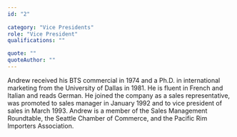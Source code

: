 ```yaml
---
id: "2"
 
category: "Vice Presidents"
role: "Vice President"
qualifications: ""

quote: ""
quoteAuthor: ""
---
```


[Editing your profile]: https://github.com/SSWConsulting/People/wiki/3.-Editing-your-profile

Andrew received his BTS commercial in 1974 and a Ph.D. in international marketing from the University of Dallas in 1981. He is fluent in French and Italian and reads German. He joined the company as a sales representative, was promoted to sales manager in January 1992 and to vice president of sales in March 1993. Andrew is a member of the Sales Management Roundtable, the Seattle Chamber of Commerce, and the Pacific Rim Importers Association.